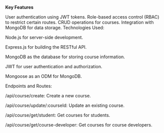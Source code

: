**Key Features**

User authentication using JWT tokens.
Role-based access control (RBAC) to restrict certain routes.
CRUD operations for courses.
Integration with MongoDB for data storage.
Technologies Used:

Node.js for server-side development.

Express.js for building the RESTful API.

MongoDB as the database for storing course information.

JWT for user authentication and authorization.

Mongoose as an ODM for MongoDB.

Endpoints and Routes:




/api/course/create: Create a new course.

/api/course/update/:courseId: Update an existing course.

/api/course/get/student: Get courses for students.

/api/course/get/course-developer: Get courses for course developers.
